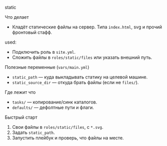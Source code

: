static

Что делает
- Кладёт статические файлы на сервер. Типа `index.html`, svg и прочий фронтовый стафф.

used:
- Подключить роль в `site.yml`.
- Сложить файлы в `roles/static/files` или указать внешний путь.

Полезные переменные (`vars/main.yml`)
- `static_path` — куда выкладывать статику на целевой машине.
- `static_source_dir` — откуда брать файлы (если не `files/`).

Где лежит что
- `tasks/` — копирование/синк каталогов.
- `defaults/` — дефолтные пути и флаги.

Быстрый старт
1) Свои файлы в `roles/static/files`, с `*.svg`.
2) Задать `static_path`.
3) Запустить плейбук и проверь, что файлы на месте.
